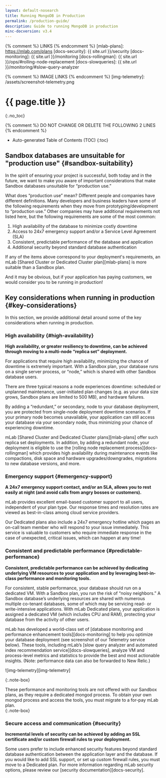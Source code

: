 ```yaml
---
layout: default-nosearch
title: Running MongoDB in Production
permalink: /production-guide/
description: Guide to running MongoDB in production
minc-docversion: v3.4
---
```


{% comment %} LINKS {% endcomment %}
[mlab-plans]:        https://mlab.com/plans
[docs-security]:     {{ site.url }}/security
[docs-monitoring]:   {{ site.url }}/monitoring
[docs-rollingman]:   {{ site.url }}/ops/#rolling-node-replacement
[docs-slowqueries]:  {{ site.url }}/monitoring/#slow-query-analyzer

{% comment %} IMAGE LINKS {% endcomment %} 
[img-telemetry]:            /assets/screenshot-telemetry.png


# {{ page.title }}
{:.no_toc}

{% comment %} DO NOT CHANGE OR DELETE THE FOLLOWING 2 LINES {% endcomment %}
* Auto-generated Table of Contents (TOC)
{:toc}


## Sandbox databases are unsuitable for "production use" {#sandbox-suitability}

In the spirit of ensuring your project is successful, both today and in the future, we want to make you aware of important considerations that make Sandbox databases unsuitable for “production use.”

What does “production use” mean? Different people and companies have different definitions. Many developers and business leaders have some of the following requirements when they move from prototyping/development to “production use.” Other companies may have additional requirements not listed here, but the following requirements are some of the most common: 

1. High availability of the database to minimize costly downtime 
1. Access to 24x7 emergency support and/or a Service Level Agreement (SLA)
1. Consistent, predictable performance of the database and application 
1. Additional security beyond standard database authentication

If any of the items above correspond to your deployment's requirements, an mLab [Shared Cluster or Dedicated Cluster plan][mlab-plans] is more suitable than a Sandbox plan. 

And it may be obvious, but if your application has paying customers, we would consider you to be running in production!

## Key considerations when running in production {#key-considerations}

In this section, we provide additional detail around some of the key considerations when running in production. 

### High availability {#high-availability}

__High availability, or greater resiliency to downtime, can be achieved through moving to a multi-node “replica set” deployment.__ 

For applications that require high availability, minimizing the chance of downtime is extremely important. With a Sandbox plan, your database runs on a single server process, or “node,” which is shared with other Sandbox database users. 

There are three typical reasons a node experiences downtime: scheduled or unplanned maintenance, user-initiated plan changes (e.g. as your data size grows, Sandbox plans are limited to 500 MB), and hardware failures.

By adding a “redundant,” or secondary, node to your database deployment, you are protected from single-node deployment downtime scenarios. If your primary node becomes unavailable, your application can still access your database via your secondary node, thus minimizing your chance of experiencing downtime. 

mLab [Shared Cluster and Dedicated Cluster plans][mlab-plans] offer such replica set deployments. In addition, by adding a redundant node, your deployment is eligible to use the [rolling node replacement process][docs-rollingman] which provides high availability during maintenance events like compactions, disk space and hardware upgrades/downgrades, migrations to new database versions, and more.

### Emergency support {#emergency-support}

__A 24x7 emergency support contact, and/or an SLA, allows you to rest easily at night (and avoid calls from angry bosses or customers).__

mLab provides excellent email-based customer support to all users, independent of your plan type. Our response times and resolution rates are viewed as best-in-class among cloud service providers.

Our Dedicated plans also include a 24x7 emergency hotline which pages an on-call team member who will respond to your issue immediately. This service is valuable to customers who require immediate response in the case of unexpected, critical issues, which can happen at any time!

### Consistent and predictable performance {#predictable-performance}

__Consistent, predictable performance can be achieved by dedicating underlying VM resources to your application and by leveraging best-in-class performance and monitoring tools.__

For consistent, stable performance, your database should run on a dedicated VM. With a Sandbox plan, you run the risk of “noisy neighbors.” A Sandbox database’s underlying resources are shared with numerous multiple co-tenant databases, some of which may be servicing read- or write-intensive applications. With mLab Dedicated plans, your application is assigned a dedicated VM (which includes CPU and RAM), protecting your database from the activity of other users.

mLab has developed a world-class set of [database monitoring and performance enhancement tools][docs-monitoring] to help you optimize your database deployment (see screenshot of our Telemetry service below). These tools, including mLab’s [slow query analyzer and automated index recommendation service][docs-slowqueries], analyze VM and process-level metrics and statistics to provide the best and most actionable insights. (Note: performance data can also be forwarded to New Relic.) 

![img-telemetry][img-telemetry]

{:.note-box}
<div markdown="1">
These performance and monitoring tools are not offered with our Sandbox plans, as they require a dedicated mongod process. To obtain your own mongod process and access the tools, you must migrate to a for-pay mLab plan. 
</div>
{:.note-box}



### Secure access and communication {#security}

__Incremental levels of security can be achieved by adding an SSL certificate and/or custom firewall rules to your deployment.__

Some users prefer to include enhanced security features beyond standard database authentication between the application layer and the database. If you would like to add SSL support, or set up custom firewall rules, you must move to a Dedicated plan. For more information regarding mLab security options, please review our [security documentation][docs-security].




 


 

